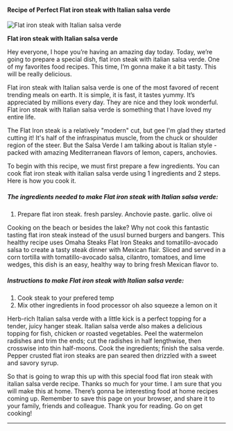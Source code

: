            

#### Recipe of Perfect Flat iron steak with Italian salsa verde

![Flat iron steak with Italian salsa verde](https://img-global.cpcdn.com/recipes/875a17794f3c3c34/751x532cq70/flat-iron-steak-with-italian-salsa-verde-recipe-main-photo.jpg)

**Flat iron steak with Italian salsa verde**

Hey everyone, I hope you’re having an amazing day today. Today, we’re going to prepare a special dish, flat iron steak with italian salsa verde. One of my favorites food recipes. This time, I’m gonna make it a bit tasty. This will be really delicious.

Flat iron steak with Italian salsa verde is one of the most favored of recent trending meals on earth. It is simple, it is fast, it tastes yummy. It’s appreciated by millions every day. They are nice and they look wonderful. Flat iron steak with Italian salsa verde is something that I have loved my entire life.

The Flat Iron steak is a relatively "modern" cut, but gee I'm glad they started cutting it! It's half of the infraspinatus muscle, from the chuck or shoulder region of the steer. But the Salsa Verde I am talking about is Italian style - packed with amazing Mediterranean flavors of lemon, capers, anchovies.

To begin with this recipe, we must first prepare a few ingredients. You can cook flat iron steak with italian salsa verde using 1 ingredients and 2 steps. Here is how you cook it.

##### The ingredients needed to make Flat iron steak with Italian salsa verde:

1.  Prepare flat iron steak. fresh parsley. Anchovie paste. garlic. olive oi

Cooking on the beach or besides the lake? Why not cook this fantastic tasting flat iron steak instead of the ususl burned burgers and bangers. This healthy recipe uses Omaha Steaks Flat Iron Steaks and tomatillo-avocado salsa to create a tasty steak dinner with Mexican flair. Sliced and served in a corn tortilla with tomatillo-avocado salsa, cilantro, tomatoes, and lime wedges, this dish is an easy, healthy way to bring fresh Mexican flavor to.

##### Instructions to make Flat iron steak with Italian salsa verde:

1.  Cook steak to your prefered temp
2.  Mix other ingredients in food processor oh also squeeze a lemon on it

Herb-rich Italian salsa verde with a little kick is a perfect topping for a tender, juicy hanger steak. Italian salsa verde also makes a delicious topping for fish, chicken or roasted vegetables. Peel the watermelon radishes and trim the ends; cut the radishes in half lengthwise, then crosswise into thin half-moons. Cook the ingredients; finish the salsa verde. Pepper crusted flat iron steaks are pan seared then drizzled with a sweet and savory syrup.

So that is going to wrap this up with this special food flat iron steak with italian salsa verde recipe. Thanks so much for your time. I am sure that you will make this at home. There’s gonna be interesting food at home recipes coming up. Remember to save this page on your browser, and share it to your family, friends and colleague. Thank you for reading. Go on get cooking!

* * *